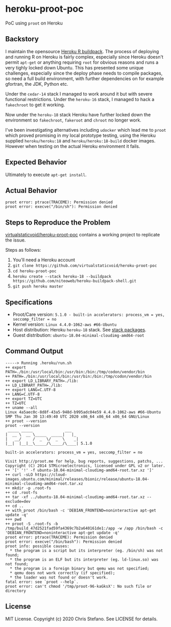 # heroku-proot-poc

PoC using `proot` on Heroku

## Backstory

I maintain the opensource [Heroku R buildpack](https://github.com/virtualstaticvoid/heroku-buildpack-r). The process of deploying and running R on Heroku is fairly complex, especially since Heroku doesn't permit `apt-get` or anything requiring `root` for obvious reasons and runs a very tighly locked down Ubuntu. This has presented some unique challenges, especially since the deploy phase needs to compile packages, so need a full build environment, with further dependencies on for example gfortran, the JDK, Python etc.

Under the `cedar-14` stack I managed to work around it but with severe functional restrictions. Under the `heroku-16` stack, I managed to hack a `fakechroot` to get it working.

Now under the `heroku-18` stack Heroku have further locked down the environment so `fakechroot`, `fakeroot` and `chroot` no longer work.

I've been investigating alternatives including `udocker` which lead me to `proot` which proved promising in my local prototype testing, using the Heroku supplied `heroku/heroku:18` and `heroku/heroku:18-build` docker images. However when testing on the actual Heroku environment it fails.

## Expected Behavior

Ultimately to execute `apt-get install`.

## Actual Behavior

```
proot error: ptrace(TRACEME): Permission denied
proot error: execve("/bin/sh"): Permission denied
```

## Steps to Reproduce the Problem

[virtualstaticvoid/heroku-proot-poc](https://github.com/virtualstaticvoid/heroku-proot-poc) contains a working project to replicate the issue.

Steps as follows:

  1. You'll need a Heroku account
  2. `git clone https://github.com/virtualstaticvoid/heroku-proot-poc`
  3. `cd heroku-proot-poc`
  4. `heroku create --stack heroku-18 --buildpack https://github.com/niteoweb/heroku-buildpack-shell.git`
  5. `git push heroku master`

## Specifications

  - Proot/Care version: `5.1.0 - built-in accelerators: process_vm = yes, seccomp_filter = no`
  - Kernel version: `Linux 4.4.0-1062-aws #66-Ubuntu`
  - Host distribution: Heroku `heroku-18` stack. See [stack packages](https://devcenter.heroku.com/articles/stack-packages).
  - Guest distribution: `ubuntu-18.04-minimal-cloudimg-amd64-root`

## Command Output

```terminal
-----> Running .heroku/run.sh
++ export PATH=./bin:/usr/local/bin:/usr/bin:/bin:/tmp/codon/vendor/bin
++ PATH=./bin:/usr/local/bin:/usr/bin:/bin:/tmp/codon/vendor/bin
++ export LD_LIBRARY_PATH=./lib:
++ LD_LIBRARY_PATH=./lib:
++ export LANG=C.UTF-8
++ LANG=C.UTF-8
++ export TZ=UTC
++ TZ=UTC
++ uname --all
Linux 4a5aec0c-8d8f-43a5-948d-b995adc04e59 4.4.0-1062-aws #66-Ubuntu SMP Thu Jan 30 13:49:40 UTC 2020 x86_64 x86_64 x86_64 GNU/Linux
++ proot --version
proot --version
 _____ _____              ___
|  __ \  __ \_____  _____|   |_
|   __/     /  _  \/  _  \    _|
|__|  |__|__\_____/\_____/\____| 5.1.0

built-in accelerators: process_vm = yes, seccomp_filter = no

Visit http://proot.me for help, bug reports, suggestions, patchs, ...
Copyright (C) 2014 STMicroelectronics, licensed under GPL v2 or later.
++ '[' '!' -f ubuntu-18.04-minimal-cloudimg-amd64-root.tar.xz ']'
++ curl -sLO https://cloud-images.ubuntu.com/minimal/releases/bionic/release/ubuntu-18.04-minimal-cloudimg-amd64-root.tar.xz
++ mkdir -p .root-fs
++ cd .root-fs
++ tar -xf ../ubuntu-18.04-minimal-cloudimg-amd64-root.tar.xz --exclude=dev
++ cd ..
++ with_proot /bin/bash -c 'DEBIAN_FRONTEND=noninteractive apt-get update -q'
+++ pwd
++ proot -S .root-fs -b /tmp/build_47d2521fad59fa4369c7b2a640161de1:/app -w /app /bin/bash -c 'DEBIAN_FRONTEND=noninteractive apt-get update -q'
proot error: ptrace(TRACEME): Permission denied
proot error: execve("/bin/bash"): Permission denied
proot info: possible causes:
  * the program is a script but its interpreter (eg. /bin/sh) was not found;
  * the program is an ELF but its interpreter (eg. ld-linux.so) was not found;
  * the program is a foreign binary but qemu was not specified;
  * qemu does not work correctly (if specified);
  * the loader was not found or doesn't work.
fatal error: see `proot --help`.
proot error: can't chmod '/tmp/proot-96-kaGksX': No such file or directory
```

## License

MIT License. Copyright (c) 2020 Chris Stefano. See LICENSE for details.
